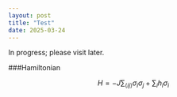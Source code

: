 ```yaml
---
layout: post
title: "Test"
date: 2025-03-24
---
```

<script id="MathJax-script" async src="https://cdn.jsdelivr.net/npm/mathjax@3/es5/tex-mml-chtml.js"></script>

In progress; please visit later.

###Hamiltonian  

$$ H  = -J \sum_{\langle ij\rangle} \sigma_i\sigma_j + \sum_i h_i \sigma_i$$
